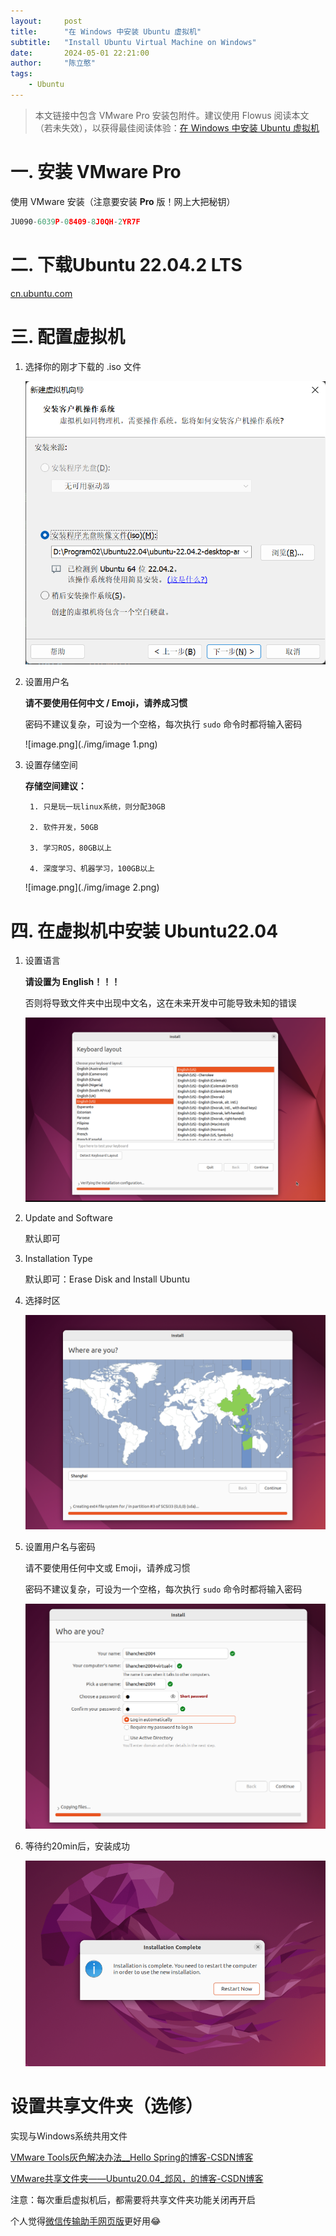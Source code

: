 ```yaml
---
layout:     post
title:      "在 Windows 中安装 Ubuntu 虚拟机"
subtitle:   "Install Ubuntu Virtual Machine on Windows"
date:       2024-05-01 22:21:00
author:     "陈立憨"
tags:
    - Ubuntu
---
```


> 本文链接中包含 VMware Pro 安装包附件。建议使用 Flowus 阅读本文（若未失效），以获得最佳阅读体验：[在 Windows 中安装 Ubuntu 虚拟机](https://flowus.cn/lihanchen/80e13e07-81d7-4e30-8a3c-dd88b98e9321)

# 一. 安装 VMware Pro

使用 VMware 安装（注意要安装 **Pro** 版！网上大把秘钥）

[](./img/VMware-workstation-full-17.0.0-20800274.exe)


```C
JU090-6039P-08409-8J0QH-2YR7F
```


# 二. 下载Ubuntu 22.04.2 LTS

[cn.ubuntu.com](https://cn.ubuntu.com/download/desktop)


# 三. 配置虚拟机

1. 选择你的刚才下载的 .iso 文件

    ![image.png](./img/image.png)

1. 设置用户名

    **请不要使用任何中文 / Emoji，请养成习惯**

    密码不建议复杂，可设为一个空格，每次执行 `sudo` 命令时都将输入密码

    ![image.png](./img/image 1.png)

1. 设置存储空间

    **存储空间建议：**

        1. 只是玩一玩linux系统，则分配30GB

        2. 软件开发，50GB

        3. 学习ROS，80GB以上

        4. 深度学习、机器学习，100GB以上

    ![image.png](./img/image 2.png)

# 四. 在虚拟机中安装 Ubuntu22.04

1. 设置语言

    **请设置为 English！！！**

    否则将导致文件夹中出现中文名，这在未来开发中可能导致未知的错误

    ![image.png](./img/image3.png)

1. Update and Software

    默认即可

1. Installation Type

    默认即可：Erase Disk and Install Ubuntu

1. 选择时区

    ![image.png](./img/image4.png)

1. 设置用户名与密码

    请不要使用任何中文或 Emoji，请养成习惯 

    密码不建议复杂，可设为一个空格，每次执行 `sudo` 命令时都将输入密码

    ![image.png](./img/image5.png)

1. 等待约20min后，安装成功

    ![image.png](./img/image6.png)

# 设置共享文件夹（选修）

实现与Windows系统共用文件

[VMware Tools灰色解决办法__Hello Spring的博客-CSDN博客](https://blog.csdn.net/wct3344142/article/details/105581607)


[VMware共享文件夹——Ubuntu20.04_邶风，的博客-CSDN博客](https://blog.csdn.net/weixin_44126785/article/details/120585921?ops_request_misc=%257B%2522request%255Fid%2522%253A%2522168001265516782425144364%2522%252C%2522scm%2522%253A%252220140713.130102334..%2522%257D&request_id=168001265516782425144364&biz_id=0&utm_medium=distribute.pc_search_result.none-task-blog-2~all~top_positive~default-1-120585921-null-null.142)


注意：每次重启虚拟机后，都需要将共享文件夹功能关闭再开启

个人觉得[微信传输助手网页版](https://filehelper.weixin.qq.com/)更好用😂